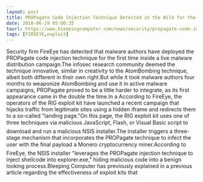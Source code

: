 ```yaml
---
layout: post
title: PROPagate Code Injection Technique Detected in the Wild for the First Time
date: 2018-06-29 05:00:35
tourl: https://www.bleepingcomputer.com/news/security/propagate-code-injection-technique-detected-in-the-wild-for-the-first-time/
tags: [FIREEYE,exploit]
---
```

Security firm FireEye has detected that malware authors have deployed the PROPagate code injection technique for the first time inside a live malware distribution campaign.The infosec research community deemed the technique innovative, similar in creativity to the AtomBombing technique, albeit both different in their own right.But while it took malware authors four months to weaponize AtomBombing and use it in active malware campaigns, PROPagate proved to be a little harder to integrate, as its first appearance came in the double the time.In a According to FireEye, the operators of the RIG exploit kit have launched a recent campaign that hijacks traffic from legitimate sites using a hidden iframe and redirects them to a so-called "landing page."On this page, the RIG exploit kit uses one of three techniques via malicious JavaScript, Flash, or Visual Basic script to download and run a malicious NSIS installer.The installer triggers a three-stage mechanism that incorporates the PROPagate technique to infect the user with the final payload a Monero cryptocurrency miner.According to FireEye, the NSIS installer "leverages the PROPagate injection technique to inject shellcode into explorer.exe," hiding malicious code into a benign looking process.Bleeping Computer has previously explained in a previous article regarding the effectiveness of exploit kits that 